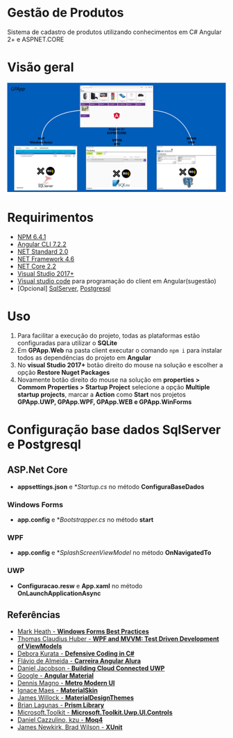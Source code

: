 # Gestão de Produtos
Sistema de cadastro de produtos utilizando conhecimentos em C# Angular 2+ e ASPNET.CORE

# Visão geral

![](https://github.com/denmarksdev/gestaoprodutos/blob/master/Docs/GPApp.jpg?raw=true "Gestão de produtos APP")

# Requirimentos

- [NPM 6.4.1](https://www.npmjs.com/)
- [Angular CLI 7.2.2](https://cli.angular.io/) 
- [NET Standard 2.0]( https://docs.microsoft.com/pt-br/dotnet/standard/net-standard) 
- [NET Framework 4.6](https://www.microsoft.com/pt-br/download/details.aspx?id=48137)
- [NET Core 2.2](https://dotnet.microsoft.com/download/dotnet-core/2.2)
- [Visual Studio 2017+](https://visualstudio.microsoft.com/pt-br)
- [Visual studio code](https://code.visualstudio.com/) para programação do client em Angular(sugestão)
- [Opcional] [SqlServer](https://www.microsoft.com/pt-br/sql-server/sql-server-downloads), [Postgresql](https://www.postgresql.org/)

# Uso

1. Para facilitar a execução do projeto, todas as plataformas estão configuradas para utilizar o **SQLite** 
1. Em **GPApp.Web** na pasta client executar o comando `npm i` para instalar todos as dependências do projeto em **Angular**
1. No **visual Studio 2017+** botão direito do mouse na solução e escolher a opção **Restore Nuget Packages**
1. Novamente botão direito do mouse na solução em **properties > Commom Properties > Startup Project** selecione a opção **Multiple startup projects**, marcar a **Action** como **Start** nos projetos **GPApp.UWP, GPApp.WPF, GPApp.WEB e GPApp.WinForms**

# Configuração base dados SqlServer e Postgresql

## ASP.Net Core
- **appsettings.json** e **Startup.cs* no método **ConfiguraBaseDados** 
### Windows Forms
- **app.config** e **Bootstrapper.cs* no método **start**
### WPF 
- **app.config** e **SplashScreenViewModel* no método **OnNavigatedTo**
### UWP
- **Configuracao.resw** e **App.xaml** no método **OnLaunchApplicationAsync** 

## Referências

- [Mark Heath - **Windows Forms Best Practices**]( https://www.pluralsight.com/courses/windows-forms-best-practices)
- [Thomas Claudius Huber - **WPF and MVVM: Test Driven Development of ViewModels** ](https://www.pluralsight.com/courses/wpf-mvvm-test-driven-development-viewmodels) 
- [Debora Kurata - **Defensive Coding in C#**](https://www.pluralsight.com/courses/defensive-coding-csharp)
- [Flávio de Almeida - **Carreira Angular Alura**](https://cursos.alura.com.br/career/angular)
- [Daniel Jacobson - **Building Cloud Connected UWP**](https://www.lynda.com/Windows-tutorials/Welcome/570960/591566-4.html?srchtrk=index%3a1%0alinktypeid%3a2%0aq%3aUWP%0apage%3a1%0as%3arelevance%0asa%3atrue%0aproducttypeid%3a2)
- [Google - **Angular Material**](https://material.angular.io/)
- [Dennis Magno - **Metro Modern UI**](http://denricdenise.info/)
- [Ignace Maes - **MaterialSkin**](https://github.com/IgnaceMaes/MaterialSkin)
- [James Willock - **MaterialDesignThemes**](https://github.com/MaterialDesignInXAML/MaterialDesignInXamlToolkit)
- [Brian Lagunas - **Prism Library** ](https://prismlibrary.github.io/) 
- [Microsoft.Toolkit - **Microsoft.Toolkit.Uwp.UI.Controls**](https://github.com/windows-toolkit/WindowsCommunityToolkit)
- [Daniel Cazzulino, kzu - **Moq4**](https://github.com/moq/moq4)
- [James Newkirk, Brad Wilson - **XUnit**](https://github.com/xunit/xunit)
